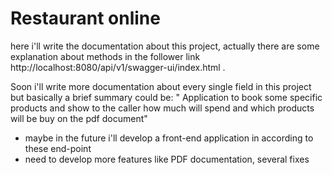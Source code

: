 # Restaurant online

here i'll write the documentation about this project, actually there are some explanation about methods in the follower link
http://localhost:8080/api/v1/swagger-ui/index.html .

Soon i'll write more documentation about every single field in this project
but basically a brief summary could be: " Application to book some specific products and show to the caller how much will spend and which products will be buy on the pdf document"

- maybe in the future i'll develop a front-end application in according to these end-point
- need to develop more features like PDF documentation, several fixes